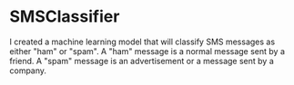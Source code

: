 # SMSClassifier
I created a machine learning model that will classify SMS messages as either "ham" or "spam". A "ham" message is a normal message sent by a friend. A "spam" message is an advertisement or a message sent by a company.
